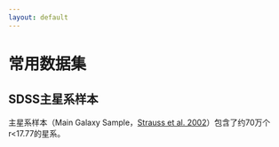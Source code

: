 ```yaml
---
layout: default
---
```


# 常用数据集

## SDSS主星系样本

主星系样本（Main Galaxy Sample，[Strauss et al. 2002](https://ui.adsabs.harvard.edu/abs/2002AJ....124.1810S)）包含了约70万个r<17.77的星系。
